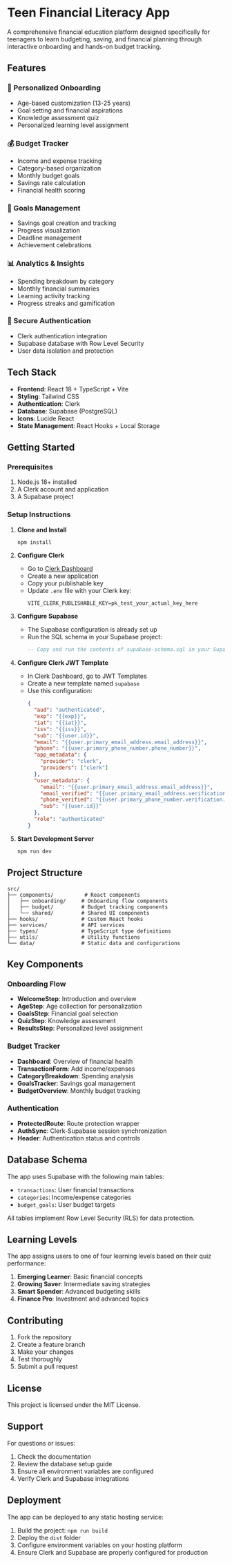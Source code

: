 # Teen Financial Literacy App

A comprehensive financial education platform designed specifically for teenagers to learn budgeting, saving, and financial planning through interactive onboarding and hands-on budget tracking.

## Features

### 🎯 Personalized Onboarding
- Age-based customization (13-25 years)
- Goal setting and financial aspirations
- Knowledge assessment quiz
- Personalized learning level assignment

### 💰 Budget Tracker
- Income and expense tracking
- Category-based organization
- Monthly budget goals
- Savings rate calculation
- Financial health scoring

### 🎯 Goals Management
- Savings goal creation and tracking
- Progress visualization
- Deadline management
- Achievement celebrations

### 📊 Analytics & Insights
- Spending breakdown by category
- Monthly financial summaries
- Learning activity tracking
- Progress streaks and gamification

### 🔐 Secure Authentication
- Clerk authentication integration
- Supabase database with Row Level Security
- User data isolation and protection

## Tech Stack

- **Frontend**: React 18 + TypeScript + Vite
- **Styling**: Tailwind CSS
- **Authentication**: Clerk
- **Database**: Supabase (PostgreSQL)
- **Icons**: Lucide React
- **State Management**: React Hooks + Local Storage

## Getting Started

### Prerequisites

1. Node.js 18+ installed
2. A Clerk account and application
3. A Supabase project

### Setup Instructions

1. **Clone and Install**
   ```bash
   npm install
   ```

2. **Configure Clerk**
   - Go to [Clerk Dashboard](https://dashboard.clerk.com/)
   - Create a new application
   - Copy your publishable key
   - Update `.env` file with your Clerk key:
     ```
     VITE_CLERK_PUBLISHABLE_KEY=pk_test_your_actual_key_here
     ```

3. **Configure Supabase**
   - The Supabase configuration is already set up
   - Run the SQL schema in your Supabase project:
     ```sql
     -- Copy and run the contents of supabase-schema.sql in your Supabase SQL editor
     ```

4. **Configure Clerk JWT Template**
   - In Clerk Dashboard, go to JWT Templates
   - Create a new template named `supabase`
   - Use this configuration:
     ```json
     {
       "aud": "authenticated",
       "exp": "{{exp}}",
       "iat": "{{iat}}",
       "iss": "{{iss}}",
       "sub": "{{user.id}}",
       "email": "{{user.primary_email_address.email_address}}",
       "phone": "{{user.primary_phone_number.phone_number}}",
       "app_metadata": {
         "provider": "clerk",
         "providers": ["clerk"]
       },
       "user_metadata": {
         "email": "{{user.primary_email_address.email_address}}",
         "email_verified": "{{user.primary_email_address.verification.status}}",
         "phone_verified": "{{user.primary_phone_number.verification.status}}",
         "sub": "{{user.id}}"
       },
       "role": "authenticated"
     }
     ```

5. **Start Development Server**
   ```bash
   npm run dev
   ```

## Project Structure

```
src/
├── components/          # React components
│   ├── onboarding/     # Onboarding flow components
│   ├── budget/         # Budget tracking components
│   └── shared/         # Shared UI components
├── hooks/              # Custom React hooks
├── services/           # API services
├── types/              # TypeScript type definitions
├── utils/              # Utility functions
└── data/               # Static data and configurations
```

## Key Components

### Onboarding Flow
- **WelcomeStep**: Introduction and overview
- **AgeStep**: Age collection for personalization
- **GoalsStep**: Financial goal selection
- **QuizStep**: Knowledge assessment
- **ResultsStep**: Personalized level assignment

### Budget Tracker
- **Dashboard**: Overview of financial health
- **TransactionForm**: Add income/expenses
- **CategoryBreakdown**: Spending analysis
- **GoalsTracker**: Savings goal management
- **BudgetOverview**: Monthly budget tracking

### Authentication
- **ProtectedRoute**: Route protection wrapper
- **AuthSync**: Clerk-Supabase session synchronization
- **Header**: Authentication status and controls

## Database Schema

The app uses Supabase with the following main tables:
- `transactions`: User financial transactions
- `categories`: Income/expense categories
- `budget_goals`: User budget targets

All tables implement Row Level Security (RLS) for data protection.

## Learning Levels

The app assigns users to one of four learning levels based on their quiz performance:

1. **Emerging Learner**: Basic financial concepts
2. **Growing Saver**: Intermediate saving strategies
3. **Smart Spender**: Advanced budgeting skills
4. **Finance Pro**: Investment and advanced topics

## Contributing

1. Fork the repository
2. Create a feature branch
3. Make your changes
4. Test thoroughly
5. Submit a pull request

## License

This project is licensed under the MIT License.

## Support

For questions or issues:
1. Check the documentation
2. Review the database setup guide
3. Ensure all environment variables are configured
4. Verify Clerk and Supabase integrations

## Deployment

The app can be deployed to any static hosting service:
1. Build the project: `npm run build`
2. Deploy the `dist` folder
3. Configure environment variables on your hosting platform
4. Ensure Clerk and Supabase are properly configured for production